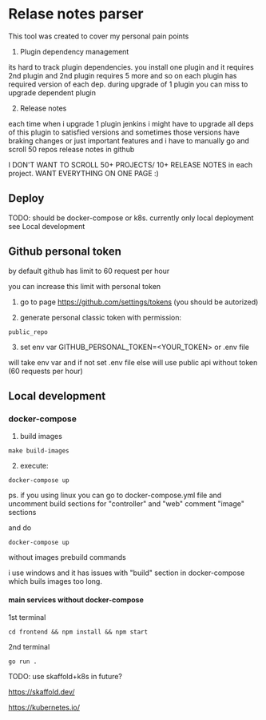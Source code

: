 # Relase notes parser

This tool was created to cover my personal pain points

1) Plugin dependency management

its hard to track plugin dependencies. you install one plugin and it requires 2nd plugin and 2nd plugin requires 5 more and so on
each plugin has required version of each dep.
during upgrade of 1 plugin you can miss to upgrade dependent plugin

2) Release notes

each time when i upgrade 1 plugin jenkins i might have to upgrade all deps of this plugin to satisfied versions
and sometimes those versions have braking changes or just important features and i have to manually go and scroll 50 repos release notes in github

I DON'T WANT TO SCROLL 50+ PROJECTS/ 10+ RELEASE NOTES in each project. WANT EVERYTHING ON ONE PAGE :)

## Deploy

TODO: should be docker-compose or k8s. currently only local deployment see Local development

## Github personal token

by default github has limit to 60 request per hour

you can increase this limit with personal token

1. go to page https://github.com/settings/tokens (you should be autorized)

2. generate personal classic token with permission:
```
public_repo
```
3. set env var GITHUB_PERSONAL_TOKEN=<YOUR_TOKEN> or .env file

will take env var and if not set .env file else will use public api without token (60 requests per hour)

## Local development


### docker-compose
1) build images
```
make build-images
```
2) execute:
```
docker-compose up
```

ps. if you using linux you can go to docker-compose.yml file and
uncomment build sections for "controller" and "web"
comment "image" sections

and do
```
docker-compose up
```
without images prebuild commands

i use windows and it has issues with "build" section in docker-compose which buils images too long.

#### main services without docker-compose

1st terminal

```
cd frontend && npm install && npm start
```

2nd terminal

```
go run .
```

TODO: use skaffold+k8s in future?

https://skaffold.dev/

https://kubernetes.io/